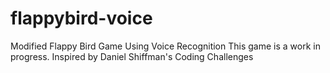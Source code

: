 # flappybird-voice
Modified Flappy Bird Game Using Voice Recognition
This game is a work in progress.
Inspired by Daniel Shiffman's Coding Challenges

